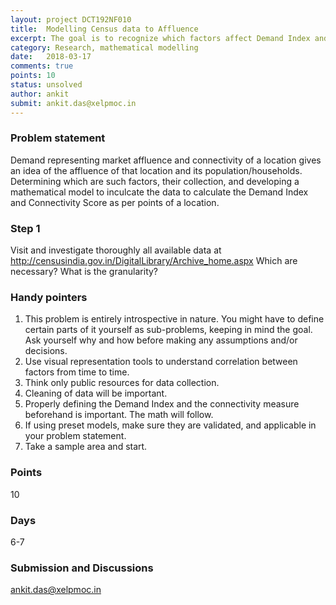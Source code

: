 ```yaml
---
layout: project DCT192NF010
title:  Modelling Census data to Affluence
excerpt: The goal is to recognize which factors affect Demand Index and Connectivity Score of a location and quantize their data mathematically
category: Research, mathematical modelling
date:   2018-03-17
comments: true
points: 10
status: unsolved
author: ankit
submit: ankit.das@xelpmoc.in
---
```


### Problem statement
Demand representing market affluence and connectivity of a location gives an idea of the affluence of that location and its population/households. Determining which are such factors, their collection, and developing a mathematical model to inculcate the data to calculate the Demand Index and Connectivity Score as per points of a location.

### Step 1
Visit and investigate thoroughly all available data at
http://censusindia.gov.in/DigitalLibrary/Archive_home.aspx
Which are necessary? What is the granularity?

### Handy pointers
1. This problem is entirely introspective in nature. You might have to define certain parts of it yourself as sub-problems, keeping in mind the goal. Ask yourself why and how before making any assumptions and/or decisions.
2. Use visual representation tools to understand correlation between factors from time to time.
3. Think only public resources for data collection.
4. Cleaning of data will be important.
5. Properly defining the Demand Index and the connectivity measure beforehand is important. The math will follow.
6. If using preset models, make sure they are validated, and applicable in your problem statement.
7. Take a sample area and start.

### Points
10

### Days
6-7

### Submission and Discussions
ankit.das@xelpmoc.in
